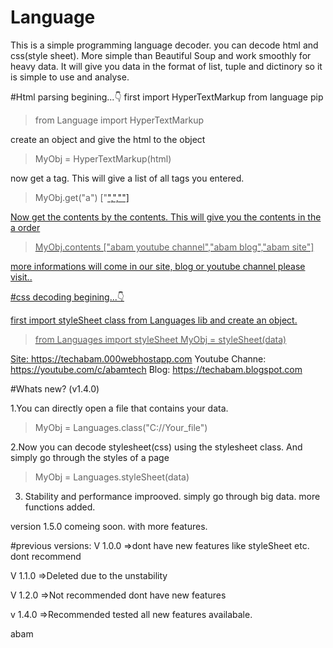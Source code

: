 # Language

This is a simple programming language decoder. you can decode html and css(style sheet). More simple than Beautiful Soup and work smoothly for heavy data. It will give you data in the format of list, tuple and dictinory so it is simple to use and analyse.

#Html parsing begining...👇
first import HyperTextMarkup from language pip

>from Language import HyperTextMarkup

create an object and give the html to the object

>MyObj = HyperTextMarkup(html)

now get a tag. This will give a list of all tags you entered.

>MyObj.get("a")
["<a href="https://youtube.com/c/abamtech">",<a href="https://techabam.blogspot.com">","<a href="https://techabam.000webhostapp.com">"]

Now get the contents by the contents. This will give you the contents in the a order

>MyObj.contents
["abam youtube channel","abam blog","abam site"]

more informations will come in our site, blog or youtube channel please visit..

#css decoding begining...👇

first import styleSheet class from Languages lib and create an object.

>from Languages import styleSheet
>MyObj = styleSheet(data)

Site: https://techabam.000webhostapp.com
Youtube Channe: https://youtube.com/c/abamtech
Blog: https://techabam.blogspot.com

#Whats new? (v1.4.0)

1.You can directly open a file that contains your data.

>MyObj = Languages.class("C://Your_file")

2.Now you can decode stylesheet(css) using the stylesheet class. And simply go through the styles of a page

>MyObj = Languages.styleSheet(data)

3. Stability and performance improoved. simply go through big data. more functions added.


version 1.5.0 comeing soon. with more features.

#previous versions:
 V 1.0.0 =>dont have new features like styleSheet etc. dont recommend
 
 V 1.1.0 =>Deleted due to the unstability
 
 V 1.2.0 =>Not recommended dont have new features
 
 v 1.4.0 =>Recommended tested all new features availabale.

abam